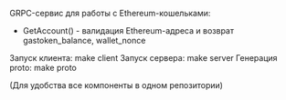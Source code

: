 GRPC-сервис для работы с Ethereum-кошельками:
- GetAccount() - валидация Ethereum-адреса и возврат gastoken_balance, wallet_nonce

Запуск клиента: make client
Запуск сервера: make server
Генерация proto: make proto

(Для удобства все компоненты в одном репозитории)
